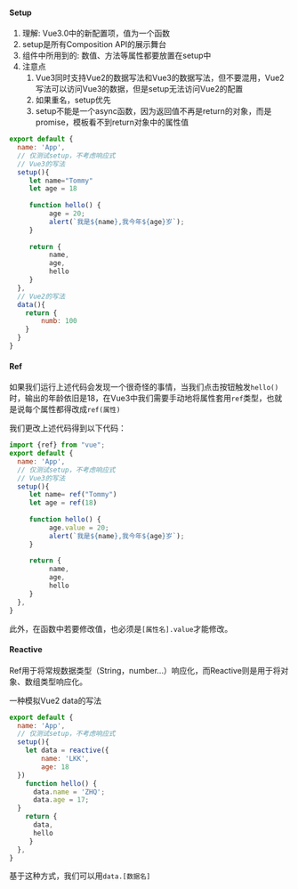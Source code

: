 #### Setup
1. 理解: Vue3.0中的新配置项，值为一个函数
2. setup是所有Composition API的展示舞台
3. 组件中所用到的: 数值、方法等属性都要放置在setup中
4. 注意点
	1. Vue3同时支持Vue2的数据写法和Vue3的数据写法，但不要混用，Vue2写法可以访问Vue3的数据，但是setup无法访问Vue2的配置
	2. 如果重名，setup优先
	3. setup不能是一个async函数，因为返回值不再是return的对象，而是promise，模板看不到return对象中的属性值

```js
export default {  
  name: 'App',  
  // 仅测试setup，不考虑响应式  
  // Vue3的写法
  setup(){  
     let name="Tommy"  
     let age = 18  
  
	 function hello() {  
		  age = 20;
	      alert(`我是${name},我今年${age}岁`);
	 }  
  
     return {  
	      name,  
		  age,  
		  hello  
	 }  
  },
  // Vue2的写法
  data(){
	return {
		numb: 100
	}
  }
}
```

#### Ref
如果我们运行上述代码会发现一个很奇怪的事情，当我们点击按钮触发`hello()`时，输出的年龄依旧是18，在Vue3中我们需要手动地将属性套用`ref`类型，也就是说每个属性都得改成`ref(属性)`

我们更改上述代码得到以下代码：
```js
import {ref} from "vue";
export default {  
  name: 'App',  
  // 仅测试setup，不考虑响应式  
  // Vue3的写法
  setup(){  
     let name= ref("Tommy")  
     let age = ref(18)  
  
	 function hello() {  
		  age.value = 20;
	      alert(`我是${name},我今年${age}岁`);
	 }  
  
     return {  
	      name,  
		  age,  
		  hello  
	 }  
  },
}
```

此外，在函数中若要修改值，也必须是`[属性名].value`才能修改。

#### Reactive
Ref用于将常规数据类型（String，number...）响应化，而Reactive则是用于将对象、数组类型响应化。

一种模拟Vue2 data的写法
```js
export default {  
  name: 'App',  
  // 仅测试setup，不考虑响应式  
  setup(){  
    let data = reactive({  
        name: 'LKK',  
		age: 18  
  })  
    function hello() {  
      data.name = 'ZHQ';  
	  data.age = 17;  
  }  
    return {  
      data,  
	  hello  
	 }  
  },  
}
```

基于这种方式，我们可以用`data.[数据名]`